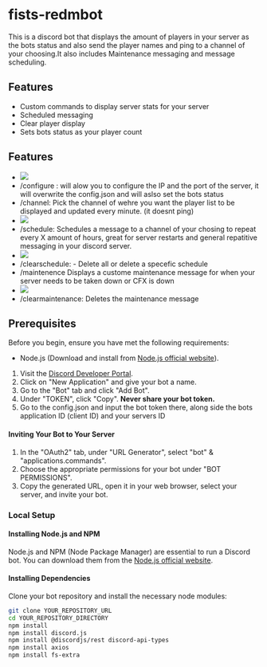 # fists-redmbot

This is a discord bot that displays the amount of players in your server as the bots status and also send the player names and ping to a channel of your choosing.It also includes Maintenance messaging and message scheduling.

## Features

- Custom commands to display server stats for your server
- Scheduled messaging
- Clear player display
- Sets bots status as your player count

## Features
- <img src="https://i.imgur.com/wyCAkDS.png"> 
- /configure : will alow you to configure the IP and the port of the server, it will overwrite the config.json and will aslso set the bots status
- /channel: Pick the channel of wehre you want the player list to be displayed and updated every minute. (it doesnt ping)
- <img src="https://i.imgur.com/PzWuE7C.png"> 
- /schedule: Schedules a message to a channel of your chosing to repeat every X amount of hours, great for server restarts and general repatitive messaging in your discord server.
- <img src="https://i.imgur.com/UN3AYJP.png"> 
- /clearschedule: - Delete all or delete a specefic schedule
- /maintenence Displays a custome maintenance message for when your server needs to be taken down or CFX is down
- <img src="https://i.imgur.com/n5oAyk2.png"> 
- /clearmaintenance: Deletes the maintenance message
## Prerequisites

Before you begin, ensure you have met the following requirements:

- Node.js (Download and install from [Node.js official website](https://nodejs.org/)).


1. Visit the [Discord Developer Portal](https://discord.com/developers/applications).
2. Click on "New Application" and give your bot a name.
3. Go to the "Bot" tab and click "Add Bot".
4. Under "TOKEN", click "Copy". **Never share your bot token.**
5. Go to the config.json and input the bot token there, along side the bots application ID (client ID) and your servers ID

#### Inviting Your Bot to Your Server

1. In the "OAuth2" tab, under "URL Generator", select "bot" & "applications.commands".
2. Choose the appropriate permissions for your bot under "BOT PERMISSIONS".
3. Copy the generated URL, open it in your web browser, select your server, and invite your bot.

### Local Setup

#### Installing Node.js and NPM

Node.js and NPM (Node Package Manager) are essential to run a Discord bot. You can download them from the [Node.js official website](https://nodejs.org/).

#### Installing Dependencies

Clone your bot repository and install the necessary node modules:

```bash
git clone YOUR_REPOSITORY_URL
cd YOUR_REPOSITORY_DIRECTORY
npm install
npm install discord.js
npm install @discordjs/rest discord-api-types
npm install axios
npm install fs-extra
